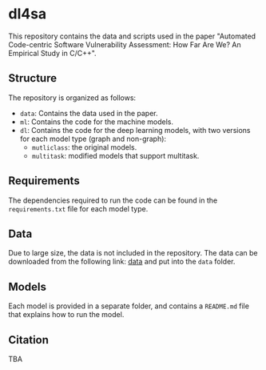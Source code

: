 # dl4sa

This repository contains the data and scripts used in the paper "Automated Code-centric Software Vulnerability Assessment: How Far Are We? An Empirical Study in C/C++".

## Structure
The repository is organized as follows:
- `data`: Contains the data used in the paper.
- `ml`: Contains the code for the machine models.
- `dl`: Contains the code for the deep learning models, with two versions for each model type (graph and non-graph):
  - `mutliclass`: the original models.
  - `multitask`: modified models that support multitask.


## Requirements
The dependencies required to run the code can be found in the `requirements.txt` file for each model type.


## Data
Due to large size, the data is not included in the repository.
The data can be downloaded from the following link: [data](https://drive.google.com/drive/folders/17zrM4V9b8eOuc9-2SC90hF8I72siTpyc?usp=sharing)
and put into the `data` folder.


## Models
Each model is provided in a separate folder, and contains a `README.md` file that explains how to run the model.


## Citation
TBA